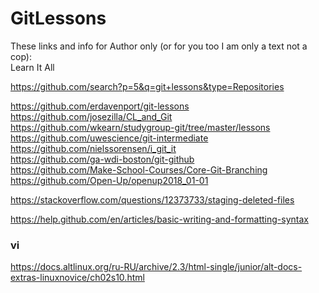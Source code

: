 # GitLessons



These links and info for Author only (or for you too I am only a text not a cop):  
Learn It All

<https://github.com/search?p=5&q=git+lessons&type=Repositories>

https://github.com/erdavenport/git-lessons  
https://github.com/josezilla/CL_and_Git  
https://github.com/wkearn/studygroup-git/tree/master/lessons  
https://github.com/uwescience/git-intermediate  
https://github.com/nielssorensen/i_git_it  
https://github.com/ga-wdi-boston/git-github  
https://github.com/Make-School-Courses/Core-Git-Branching  
https://github.com/Open-Up/openup2018_01-01  

https://stackoverflow.com/questions/12373733/staging-deleted-files

https://help.github.com/en/articles/basic-writing-and-formatting-syntax  
### vi
https://docs.altlinux.org/ru-RU/archive/2.3/html-single/junior/alt-docs-extras-linuxnovice/ch02s10.html
